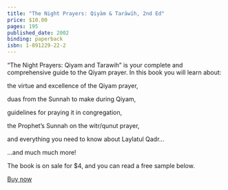 ```yaml
---
title: "The Night Prayers: Qiyām & Tarāwīh, 2nd Ed"
price: $10.00
pages: 195
published_date: 2002
binding: paperback
isbn: 1-891229-22-2
---
```


“The Night Prayers: Qiyam and Tarawih” is your complete and comprehensive guide to the Qiyam prayer. In this book you will learn about:

the virtue and excellence of the Qiyam prayer,

duas from the Sunnah to make during Qiyam,  

guidelines for praying it in congregation, 

the Prophet’s Sunnah on the witr/qunut prayer,

and everything you need to know about Laylatul Qadr...

...and much much more!

The book is on sale for $4, and you can read a free sample below.


<script src="https://gumroad.com/js/gumroad.js"></script>
<a class="gumroad-button" href="https://gumroad.com/l/PgLfi" target="_blank">Buy now</a>
